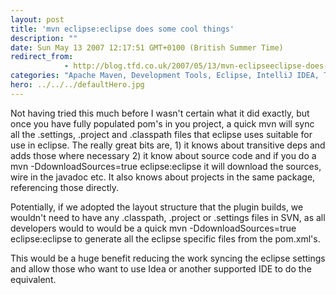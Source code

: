 ```yaml
---
layout: post
title: 'mvn eclipse:eclipse does some cool things'
description: ""
date: Sun May 13 2007 12:17:51 GMT+0100 (British Summer Time)
redirect_from: 
            - http://blog.tfd.co.uk/2007/05/13/mvn-eclipseeclipse-does-some-cool-things/
categories: "Apache Maven, Development Tools, Eclipse, IntelliJ IDEA, Thought"
hero: ../../../defaultHero.jpg
---
```

Not having tried this much before I wasn't certain what it did exactly, but once you have fully populated pom's in you project, a quick mvn will sync all the .settings, .project and .classpath files that eclipse uses suitable for use in eclipse. The really great bits are, 1) it knows about transitive deps and adds those where necessary 2) it know about source code and if you do a mvn -DdownloadSources=true eclipse:eclipse it will download the sources, wire in the javadoc etc. It also knows about projects in the same package, referencing those directly.

Potentially, if we adopted the layout structure that the plugin builds, we wouldn't need to have any .classpath, .project or .settings files in SVN, as all developers would to would be a quick mvn -DdownloadSources=true eclipse:eclipse to generate all the eclipse specific files from the pom.xml's.

This would be a huge benefit reducing the work syncing the eclipse settings and allow those who want to use Idea or another supported IDE to do the equivalent.
